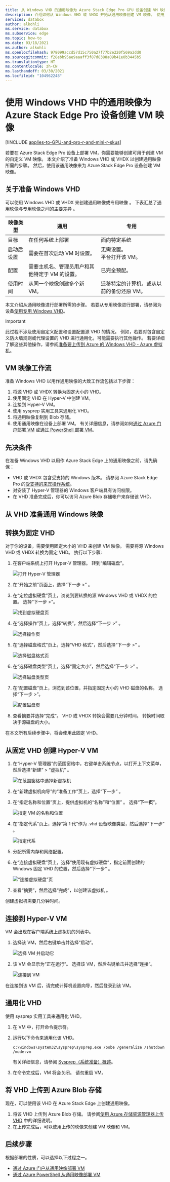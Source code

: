 ```yaml
---
title: 从 Windows VHD 的通用映像为 Azure Stack Edge Pro GPU 设备创建 VM 映像
description: 介绍如何从 Windows VHD 或 VHDX 开始从通用映像创建 VM 映像。 使用此通用映像创建与 Azure Stack Edge Pro GPU 设备上部署的 VM 配合使用的 VM 映像。
services: databox
author: alkohli
ms.service: databox
ms.subservice: edge
ms.topic: how-to
ms.date: 03/18/2021
ms.author: alkohli
ms.openlocfilehash: 978099accd57d15c750a27f77b2e220f569a2dd0
ms.sourcegitcommit: f28ebb95ae9aaaff3f87d8388a09b41e0b3445b5
ms.translationtype: HT
ms.contentlocale: zh-CN
ms.lasthandoff: 03/30/2021
ms.locfileid: "104962248"
---
```

# <a name="use-generalized-image-from-windows-vhd-to-create-a-vm-image-for-your-azure-stack-edge-pro-device"></a>使用 Windows VHD 中的通用映像为 Azure Stack Edge Pro 设备创建 VM 映像

[!INCLUDE [applies-to-GPU-and-pro-r-and-mini-r-skus](../../includes/azure-stack-edge-applies-to-gpu-pro-r-mini-r-sku.md)]

若要在 Azure Stack Edge Pro 设备上部署 VM，你需要能够创建可用于创建 VM 的自定义 VM 映像。 本文介绍了准备 Windows VHD 或 VHDX 以创建通用映像所需的步骤。 然后，使用该通用映像来为 Azure Stack Edge Pro 设备创建 VM 映像。 

## <a name="about-preparing-windows-vhd"></a>关于准备 Windows VHD

可以使用 Windows VHD 或 VHDX 来创建通用映像或专用映像 。 下表汇总了通用映像与专用映像之间的主要差异 。


|映像类型  |通用  |专用  |
|---------|---------|---------|
|目标     |在任何系统上部署         | 面向特定系统        |
|启动后设置     | 需要在首次启动 VM 时设置。          | 无需设置。 <br> 平台打开该 VM。        |
|配置     |需要主机名、管理员用户和其他特定于 VM 的设置。         |已完全预配。         |
|使用时间     |从同一个映像创建多个新 VM。         |迁移特定的计算机，或从以前的备份还原 VM。         |


本文介绍从通用映像进行部署所需的步骤。 若要从专用映像进行部署，请参阅为设备[使用专用 Windows VHD](azure-stack-edge-placeholder.md)。

> [!IMPORTANT]
> 此过程不涉及使用自定义配置和设置配置源 VHD 的情况。 例如，若要对包含自定义防火墙规则或代理设置的 VHD 进行通用化，可能需要执行其他操作。 若要详细了解这些其他操作，请参阅[准备要上传到 Azure 的 Windows VHD - Azure 虚拟机](../virtual-machines/windows/prepare-for-upload-vhd-image.md)。


## <a name="vm-image-workflow"></a>VM 映像工作流

准备 Windows VHD 以用作通用映像的大致工作流包括以下步骤：

1. 将源 VHD 或 VHDX 转换为固定大小的 VHD。
1. 使用固定 VHD 在 Hyper-V 中创建 VM。
1. 连接到 Hyper-V VM。
1. 使用 sysprep 实用工具来通用化 VHD。 
1. 将通用映像复制到 Blob 存储。
1. 使用通用映像在设备上部署 VM。 有关详细信息，请参阅如何[通过 Azure 门户部署 VM](azure-stack-edge-gpu-deploy-virtual-machine-portal.md) 或[通过 PowerShell 部署 VM](azure-stack-edge-gpu-deploy-virtual-machine-powershell.md)。


## <a name="prerequisites"></a>先决条件

在准备 Windows VHD 以用作 Azure Stack Edge 上的通用映像之前，请先确保：

- VHD 或 VHDX 包含受支持的 Windows 版本。 请参阅 Azure Stack Edge Pro 的[受支持的来宾操作系统]()。 
- 对安装了 Hyper-V 管理器的 Windows 客户端具有访问权限。 
- 在 VHD 准备完成后，你可以访问 Azure Blob 存储帐户来存储该 VHD。

## <a name="prepare-a-generalized-windows-image-from-vhd"></a>从 VHD 准备通用 Windows 映像

## <a name="convert-to-a-fixed-vhd"></a>转换为固定 VHD 

对于你的设备，需要使用固定大小的 VHD 来创建 VM 映像。 需要将源 Windows VHD 或 VHDX 转换为固定 VHD。 执行以下步骤:

1. 在客户端系统上打开 Hyper-V 管理器。 转到“编辑磁盘”。

    ![打开 Hyper-V 管理器](./media/azure-stack-edge-gpu-prepare-windows-vhd-generalized-image/convert-fixed-vhd-1.png)

1. 在“开始之前”页面上，选择“下一步 >” 。

1. 在“定位虚拟硬盘”页上，浏览到要转换的源 Windows VHD 或 VHDX 的位置。 选择“下一步 >”。

    ![找到虚拟硬盘页](./media/azure-stack-edge-gpu-prepare-windows-vhd-generalized-image/convert-fixed-vhd-2.png)

1. 在“选择操作”页上，选择“转换”，然后选择“下一步 >”  。

    ![选择操作页](./media/azure-stack-edge-gpu-prepare-windows-vhd-generalized-image/convert-fixed-vhd-3.png)

1. 在“选择磁盘格式”页上，选择“VHD 格式”，然后选择“下一步 >”  。

   ![选择磁盘格式页](./media/azure-stack-edge-gpu-prepare-windows-vhd-generalized-image/convert-fixed-vhd-4.png)


1. 在“选择磁盘类型”页上，选择“固定大小”，然后选择“下一步 >”  。

   ![选择磁盘类型页](./media/azure-stack-edge-gpu-prepare-windows-vhd-generalized-image/convert-fixed-vhd-5.png)


1. 在“配置磁盘”页上，浏览到该位置，并指定固定大小的 VHD 磁盘的名称。 选择“下一步 >”。

   ![配置磁盘页](./media/azure-stack-edge-gpu-prepare-windows-vhd-generalized-image/convert-fixed-vhd-6.png)


1. 查看摘要并选择“完成”。 VHD 或 VHDX 转换会需要几分钟时间。 转换时间取决于源磁盘的大小。 

<!--
1. Run PowerShell on your Windows client.
1. Run the following command:

    ```powershell
    Convert-VHD -Path <source VHD path> -DestinationPath <destination-path.vhd> -VHDType Fixed 
    ```
-->
在本文所有后续步骤中，将会使用此固定 VHD。


## <a name="create-a-hyper-v-vm-from-fixed-vhd"></a>从固定 VHD 创建 Hyper-V VM

1. 在“Hyper-V 管理器”的范围窗格中，右键单击系统节点，以打开上下文菜单，然后选择“新建” > “虚拟机”  。

    ![在范围窗格中选择新虚拟机](./media/azure-stack-edge-gpu-prepare-windows-vhd-generalized-image/create-virtual-machine-1.png)

1. 在“新建虚拟机向导”的“准备工作”页上，选择“下一步” 。

1. 在“指定名称和位置”页上，提供虚拟机的“名称”和“位置”  。 选择“**下一页**”。

    ![指定 VM 的名称和位置](./media/azure-stack-edge-gpu-prepare-windows-vhd-generalized-image/create-virtual-machine-2.png)

1. 在“指定代系”页上，选择“第 1 代”作为 .vhd 设备映像类型，然后选择“下一步”  。    

    ![指定代系](./media/azure-stack-edge-gpu-prepare-windows-vhd-generalized-image/create-virtual-machine-3.png)

1. 分配所需内存和网络配置。

1. 在“连接虚拟硬盘”页上，选择“使用现有虚拟硬盘”，指定前面创建的 Windows 固定 VHD 的位置，然后选择“下一步”  。

    ![“连接虚拟硬盘”页](./media/azure-stack-edge-gpu-prepare-windows-vhd-generalized-image/create-virtual-machine-4.png)

1. 查看“摘要”，然后选择“完成”，以创建该虚拟机 。

创建虚拟机需要几分钟时间。
     

## <a name="connect-to-the-hyper-v-vm"></a>连接到 Hyper-V VM

VM 会出现在客户端系统上虚拟机的列表中。 


1. 选择该 VM，然后右键单击并选择“启动”。 

    ![选择 VM 并启动它](./media/azure-stack-edge-gpu-prepare-windows-vhd-generalized-image/connect-virtual-machine-2.png)

2. 该 VM 会显示为“正在运行”。 选择该 VM，然后右键单击并选择“连接”。

    ![连接到 VM](./media/azure-stack-edge-gpu-prepare-windows-vhd-generalized-image/connect-virtual-machine-4.png)

在连接到该 VM 后，请完成计算机设置向导，然后登录到该 VM。


## <a name="generalize-the-vhd"></a>通用化 VHD  

使用 sysprep 实用工具来通用化 VHD。 

1. 在 VM 中，打开命令提示符。
1. 运行以下命令来通用化该 VHD。 

    ```
    c:\windows\system32\sysprep\sysprep.exe /oobe /generalize /shutdown /mode:vm
    ```
    有关详细信息，请参阅 [Sysprep（系统准备）概述](/windows-hardware/manufacture/desktop/sysprep--system-preparation--overview)。
1.  在命令完成后，VM 将会关闭。 请勿重启 VM。

## <a name="upload-the-vhd-to-azure-blob-storage"></a>将 VHD 上传到 Azure Blob 存储

现在，可以使用该 VHD 在 Azure Stack Edge 上创建通用映像。 

1. 将该 VHD 上传到 Azure Blob 存储。 请参阅[使用 Azure 存储资源管理器上传 VHD](../devtest-labs/devtest-lab-upload-vhd-using-storage-explorer.md) 中的详细说明。
1. 在上传完成后，可以使用上传的映像来创建 VM 映像和 VM。 

<!-- this should be added to deploy VM articles - If you experience any issues creating VMs from your new image, you can use VM console access to help troubleshoot. For information on console access, see [link].-->



## <a name="next-steps"></a>后续步骤

根据部署的性质，可以选择以下过程之一。

- [通过 Azure 门户从通用映像部署 VM](azure-stack-edge-gpu-deploy-virtual-machine-portal.md)
- [通过 Azure PowerShell 从通用映像部署 VM](azure-stack-edge-gpu-deploy-virtual-machine-powershell.md)  
